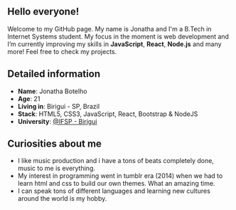 ## Hello everyone!

Welcome to my GitHub page. My name is Jonatha and I'm a B.Tech in Internet Systems student. My focus in the moment is web development and I’m currently improving my skills in **JavaScript**, **React**, **Node.js** and many more! Feel free to check my projects. 

## Detailed information

* **Name**: Jonatha Botelho
* **Age**: 21
* **Living in**: Birigui - SP, Brazil
* **Stack**: HTML5, CSS3, JavaScript, React, Bootstrap & NodeJS
* **University**: [@IFSP - Birigui](https://www.bri.ifsp.edu.br/)

## Curiosities about me

* I like music production and i have a tons of beats completely done, music to me is everything.
* My interest in programming went in tumblr era (2014) when we had to learn html and css to build our own themes. What an amazing time. 
* I can speak tons of different languages and learning new cultures around the world is my hobby. 
